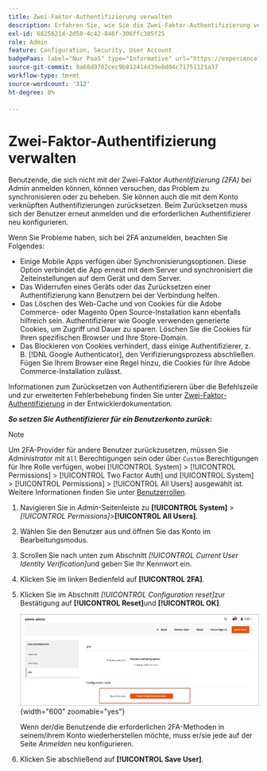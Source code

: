 ```yaml
---
title: Zwei-Faktor-Authentifizierung verwalten
description: Erfahren Sie, wie Sie die Zwei-Faktor-Authentifizierung verwalten und die Authentifizierer für Admin-Benutzer zurücksetzen.
exl-id: 68256214-2d50-4c42-846f-306ffc305f25
role: Admin
feature: Configuration, Security, User Account
badgePaas: label="Nur PaaS" type="Informative" url="https://experienceleague.adobe.com/de/docs/commerce/user-guides/product-solutions" tooltip="Gilt nur für Adobe Commerce in Cloud-Projekten (von Adobe verwaltete PaaS-Infrastruktur) und lokale Projekte."
source-git-commit: 9a68d9702cec9b812414d39e8d04c71751121a37
workflow-type: tm+mt
source-wordcount: '312'
ht-degree: 0%

---
```


# Zwei-Faktor-Authentifizierung verwalten

Benutzende, die sich nicht mit der Zwei-Faktor _Authentifizierung (2FA) bei Admin_ anmelden können, können versuchen, das Problem zu synchronisieren oder zu beheben. Sie können auch die mit dem Konto verknüpften Authentifizierungen zurücksetzen. Beim Zurücksetzen muss sich der Benutzer erneut anmelden und die erforderlichen Authentifizierer neu konfigurieren.

Wenn Sie Probleme haben, sich bei 2FA anzumelden, beachten Sie Folgendes:

- Einige Mobile Apps verfügen über Synchronisierungsoptionen. Diese Option verbindet die App erneut mit dem Server und synchronisiert die Zeiteinstellungen auf dem Gerät und dem Server.
- Das Widerrufen eines Geräts oder das Zurücksetzen einer Authentifizierung kann Benutzern bei der Verbindung helfen.
- Das Löschen des Web-Cache und von Cookies für die Adobe Commerce- oder Magento Open Source-Installation kann ebenfalls hilfreich sein. Authentifizierer wie Google verwenden generierte Cookies, um Zugriff und Dauer zu sparen. Löschen Sie die Cookies für Ihren spezifischen Browser und Ihre Store-Domain.
- Das Blockieren von Cookies verhindert, dass einige Authentifizierer, z. B. [!DNL Google Authenticator], den Verifizierungsprozess abschließen. Fügen Sie Ihrem Browser eine Regel hinzu, die Cookies für Ihre Adobe Commerce-Installation zulässt.

Informationen zum Zurücksetzen von Authentifizierern über die Befehlszeile und zur erweiterten Fehlerbehebung finden Sie unter [Zwei-Faktor-Authentifizierung](https://developer.adobe.com/commerce/testing/functional-testing-framework/two-factor-authentication/) in der Entwicklerdokumentation.

**_So setzen Sie Authentifizierer für ein Benutzerkonto zurück:_**

>[!NOTE]
>
>Um 2FA-Provider für andere Benutzer zurückzusetzen, müssen Sie _Administrator_ mit `All` Berechtigungen sein oder über `Custom` Berechtigungen für Ihre Rolle verfügen, wobei [!UICONTROL System] > [!UICONTROL Permissions] > [!UICONTROL Two Factor Auth] und [!UICONTROL System] > [!UICONTROL Permissions] > [!UICONTROL All Users] ausgewählt ist. Weitere Informationen finden Sie unter [Benutzerrollen](permissions-user-roles.md).

1. Navigieren Sie in _Admin_-Seitenleiste zu **[!UICONTROL System]** > _[!UICONTROL Permissions]_>**[!UICONTROL All Users]**.

1. Wählen Sie den Benutzer aus und öffnen Sie das Konto im Bearbeitungsmodus.

1. Scrollen Sie nach unten zum Abschnitt _[!UICONTROL Current User Identity Verification]_&#x200B;und geben Sie Ihr Kennwort ein.

1. Klicken Sie im linken Bedienfeld auf **[!UICONTROL 2FA]**.

1. Klicken Sie im Abschnitt _[!UICONTROL Configuration reset]_&#x200B;zur Bestätigung auf **[!UICONTROL Reset]**&#x200B;und **[!UICONTROL OK]**.

   ![Benutzerkonto - 2FA aktivieren](./assets/admin-2fa-config-reset-providers.png){width="600" zoomable="yes"}

   Wenn der/die Benutzende die erforderlichen 2FA-Methoden in seinem/ihrem Konto wiederherstellen möchte, muss er/sie jede auf der Seite _Anmelden_ neu konfigurieren.

1. Klicken Sie abschließend auf **[!UICONTROL Save User]**.
